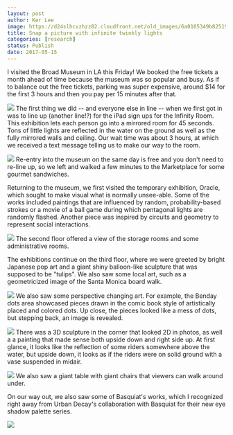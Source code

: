 ```yaml
---
layout: post
author: Ker Lee
image: https://d24slhcvzhzz82.cloudfront.net/old_images/6a0105349b8251970b01b7c8f70247970b-320wi.jpg
title: Snap a picture with infinite twinkly lights
categories: [research]
status: Publish
date: 2017-05-15
---
```



I visited the Broad Museum in LA this Friday! We booked the free tickets a month ahead of time because the museum was so popular and busy. As if to balance out the free tickets, parking was super expensive, around $14 for the first 3 hours and then you pay per 15 minutes after that.


![](https://d24slhcvzhzz82.cloudfront.net/old_images/caltech_as_it_happens/6a0105349b8251970b01b7c8f70257970b.jpg)
The first thing we did -- and everyone else in line -- when we first got in was to line up (another line!?) for the iPad sign ups for the Infinity Room. This exhibition lets each person go into a mirrored room for 45 seconds. Tons of little lights are reflected in the water on the ground as well as the fully mirrored walls and ceiling. Our wait time was about 3 hours, at which we received a text message telling us to make our way to the room.


![](https://d24slhcvzhzz82.cloudfront.net/old_images/6a0105349b8251970b01b7c8f70272970b-320wi.jpg)
Re-entry into the museum on the same day is free and you don't need to re-line up, so we left and walked a few minutes to the Marketplace for some gourmet sandwiches.

Returning to the museum, we first visited the temporary exhibition, Oracle, which sought to make visual what is normally unsee-able. Some of the works included paintings that are influenced by random, probability-based strokes or a movie of a ball game during which pentagonal lights are randomly flashed. Another piece was inspired by circuits and geometry to represent social interactions.


![](https://d24slhcvzhzz82.cloudfront.net/old_images/6a0105349b8251970b01b7c8f7026e970b-320wi.jpg)
The second floor offered a view of the storage rooms and some administrative rooms.

The exhibitions continue on the third floor, where we were greeted by bright Japanese pop art and a giant shiny balloon-like sculpture that was supposed to be "tulips". We also saw some local art, such as a geometricized image of the Santa Monica board walk.


![](https://d24slhcvzhzz82.cloudfront.net/old_images/6a0105349b8251970b01b7c8f70243970b-320wi.jpg)
We also saw some perspective changing art. For example, the Benday dots area showcased pieces drawn in the comic book style of artistically placed and colored dots. Up close, the pieces looked like a mess of dots, but stepping back, an image is revealed.


![](https://d24slhcvzhzz82.cloudfront.net/old_images/6a0105349b8251970b01b7c8f70276970b-320wi.jpg)
There was a 3D sculpture in the corner that looked 2D in photos, as well a a painting that made sense both upside down and right side up. At first glance, it looks like the reflection of some riders somewhere above the water, but upside down, it looks as if the riders were on solid ground with a vase suspended in midair.


![](https://d24slhcvzhzz82.cloudfront.net/old_images/6a0105349b8251970b01b7c8f70268970b-320wi.jpg)
We also saw a giant table with giant chairs that viewers can walk around under.

On our way out, we also saw some of Basquiat's works, which I recognized right away from Urban Decay's collaboration with Basquiat for their new eye shadow palette series.


![](https://d24slhcvzhzz82.cloudfront.net/old_images/6a0105349b8251970b01b7c8f7025c970b-320wi.jpg)

